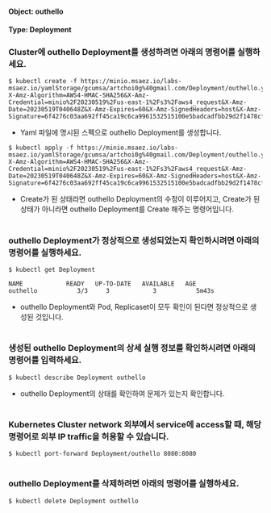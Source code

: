 
#### Object: outhello
#### Type: Deployment

### Cluster에 outhello Deployment를 생성하려면 아래의 명령어를 실행하세요.

```
$ kubectl create -f https://minio.msaez.io/labs-msaez.io/yamlStorage/gcumsa/artchoi0g%40gmail.com/Deployment/outhello.yaml?X-Amz-Algorithm=AWS4-HMAC-SHA256&X-Amz-Credential=minio%2F20230519%2Fus-east-1%2Fs3%2Faws4_request&X-Amz-Date=20230519T040648Z&X-Amz-Expires=60&X-Amz-SignedHeaders=host&X-Amz-Signature=6f4276c03aa692ff45ca19c6ca9961532515100e5badcadfbb29d2f1478cf671
```
- Yaml 파일에 명시된 스펙으로 outhello Deployment를 생성합니다.

```
$ kubectl apply -f https://minio.msaez.io/labs-msaez.io/yamlStorage/gcumsa/artchoi0g%40gmail.com/Deployment/outhello.yaml?X-Amz-Algorithm=AWS4-HMAC-SHA256&X-Amz-Credential=minio%2F20230519%2Fus-east-1%2Fs3%2Faws4_request&X-Amz-Date=20230519T040648Z&X-Amz-Expires=60&X-Amz-SignedHeaders=host&X-Amz-Signature=6f4276c03aa692ff45ca19c6ca9961532515100e5badcadfbb29d2f1478cf671
```
- Create가 된 상태라면 outhello Deployment의 수정이 이루어지고, Create가 된 상태가 아니라면 outhello Deployment를 Create 해주는 명령어입니다.  
#

### outhello Deployment가 정상적으로 생성되었는지 확인하시려면 아래의 명령어를 실행하세요.

```
$ kubectl get Deployment

NAME            READY   UP-TO-DATE   AVAILABLE   AGE
outhello           3/3     3            3           5m43s

```
- outhello Deployment와 Pod, Replicaset이 모두 확인이 된다면 정상적으로 생성된 것입니다.
#

### 생성된 outhello Deployment의 상세 실행 정보를 확인하시려면 아래의 명령어를 입력하세요.

```
$ kubectl describe Deployment outhello
```
- outhello Deployment의 상태를 확인하여 문제가 있는지 확인합니다. 
#

### Kubernetes Cluster network 외부에서 service에 access할 때, 해당 명령어로 외부 IP traffic을 허용할 수 있습니다.

```
$ kubectl port-forward Deployment/outhello 8080:8080
```
#

### outhello Deployment를 삭제하려면 아래의 명령어를 실행하세요.

```
$ kubectl delete Deployment outhello
```
#

